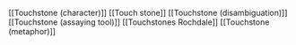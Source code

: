[[Touchstone (character)]]
[[Touch stone]]
[[Touchstone (disambiguation)]]
[[Touchstone (assaying tool)]]
[[Touchstones Rochdale]]
[[Touchstone (metaphor)]]
